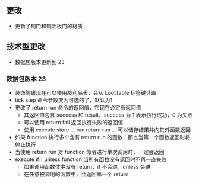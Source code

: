 ## 更改
* 更新了铜门和铜活板门的材质
## 技术型更改
* 数据包版本更新到 23
### 数据包版本 23
* 装饰陶罐现在可以使用战利品表，会从 LootTable 标签键读取
* tick step <time> 命令参数变为可选的了，默认为1
* 更改了 return run 命令的返回值，它现在必定有返回值
    * 其返回值包含 success 和 result，success 为 1 表示执行成功，0 为失败
    * 可以使用 return fail 返回执行失败的返回值
    * 使用 execute store ... run return run ... 可以储存结果并向其外函数返回
* 如果 function <function tag> 执行多个含有 return run 的函数，那么当第一个函数返回时将停止执行
* 当使用 return run 对 function 命令进行单次调用时，一定会返回
* execute if｜unless function 当所有函数没有返回时不再一直失败
    * 如果调用函数体中没有 return，if 不会进，unless 会进
    * 在任意被调用的函数中，会返回第一个 return